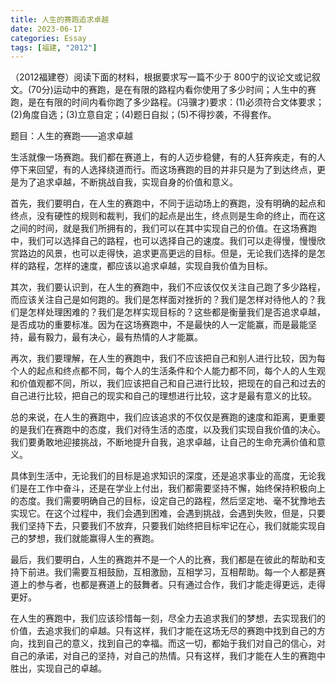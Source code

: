 ```yaml
---
title: 人生的赛跑追求卓越
date: 2023-06-17
categories: Essay
tags: [福建, "2012"]
---
```


（2012福建卷）阅读下面的材料，根据要求写一篇不少于 800宁的议论文或记叙文。(70分)运动中的赛跑，是在有限的路程内看你使用了多少时间；人生中的赛跑，是在有限的时间内看你跑了多少路程。(冯骥才)要求：(1)必须符合文体要求；(2)角度自选；(3)立意自定；(4)题日自拟；(5)不得抄袭，不得套作。

题目：人生的赛跑——追求卓越

生活就像一场赛跑。我们都在赛道上，有的人迈步稳健，有的人狂奔疾走，有的人停下来回望，有的人选择绕道而行。而这场赛跑的目的并非只是为了到达终点，更是为了追求卓越，不断挑战自我，实现自身的价值和意义。

首先，我们要明白，在人生的赛跑中，不同于运动场上的赛跑，没有明确的起点和终点，没有硬性的规则和裁判，我们的起点是出生，终点则是生命的终止，而在这之间的时间，就是我们所拥有的，我们可以在其中实现自己的价值。在这场赛跑中，我们可以选择自己的路程，也可以选择自己的速度。我们可以走得慢，慢慢欣赏路边的风景，也可以走得快，追求更高更远的目标。但是，无论我们选择的是怎样的路程，怎样的速度，都应该以追求卓越，实现自我价值为目标。

其次，我们要认识到，在人生的赛跑中，我们不应该仅仅关注自己跑了多少路程，而应该关注自己是如何跑的。我们是怎样面对挫折的？我们是怎样对待他人的？我们是怎样处理困难的？我们是怎样实现目标的？这些都是衡量我们是否追求卓越，是否成功的重要标准。因为在这场赛跑中，不是最快的人一定能赢，而是最能坚持，最有毅力，最有决心，最有热情的人才能赢。

再次，我们要理解，在人生的赛跑中，我们不应该把自己和别人进行比较，因为每个人的起点和终点都不同，每个人的生活条件和个人能力都不同，每个人的人生观和价值观都不同，所以，我们应该把自己和自己进行比较，把现在的自己和过去的自己进行比较，把自己的现实和自己的理想进行比较，这才是最有意义的比较。

总的来说，在人生的赛跑中，我们应该追求的不仅仅是赛跑的速度和距离，更重要的是我们在赛跑中的态度，我们对待生活的态度，以及我们实现自我价值的决心。我们要勇敢地迎接挑战，不断地提升自我，追求卓越，让自己的生命充满价值和意义。

具体到生活中，无论我们的目标是追求知识的深度，还是追求事业的高度，无论我们是在工作中奋斗，还是在学业上付出，我们都需要坚持不懈，始终保持积极向上的态度。我们需要明确自己的目标，设定自己的路程，然后坚定地、毫不犹豫地去实现它。在这个过程中，我们会遇到困难，会遇到挑战，会遇到失败，但是，只要我们坚持下去，只要我们不放弃，只要我们始终把目标牢记在心，我们就能实现自己的梦想，我们就能赢得人生的赛跑。

最后，我们要明白，人生的赛跑并不是一个人的比赛，我们都是在彼此的帮助和支持下前进。我们需要互相鼓励，互相激励，互相学习，互相帮助。每一个人都是赛道上的参与者，也都是赛道上的鼓舞者。只有通过合作，我们才能走得更远，走得更好。

在人生的赛跑中，我们应该珍惜每一刻，尽全力去追求我们的梦想，去实现我们的价值，去追求我们的卓越。只有这样，我们才能在这场无尽的赛跑中找到自己的方向，找到自己的意义，找到自己的幸福。而这一切，都始于我们对自己的信心，对自己的承诺，对自己的坚持，对自己的热情。只有这样，我们才能在人生的赛跑中胜出，实现自己的卓越。